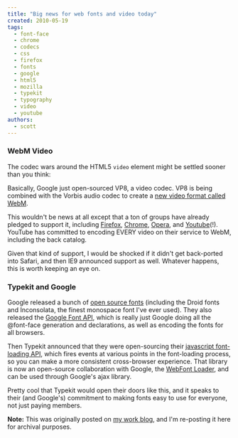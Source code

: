 ```yaml
---
title: "Big news for web fonts and video today"
created: 2010-05-19
tags: 
  - font-face
  - chrome
  - codecs
  - css
  - firefox
  - fonts
  - google
  - html5
  - mozilla
  - typekit
  - typography
  - video
  - youtube
authors: 
  - scott
---
```


### WebM Video

The codec wars around the HTML5 `video` element might be settled sooner than you think:

Basically, Google just open-sourced VP8, a video codec. VP8 is being combined with the Vorbis audio codec to create a [new video format called WebM](http://webmproject.blogspot.com/2010/05/introducing-webm-open-web-media-project.html).

This wouldn't be news at all except that a ton of groups have already pledged to support it, including [Firefox](http://blog.mozilla.com/blog/2010/05/19/open-web-open-video-and-webm/), [Chrome](http://blog.chromium.org/2010/05/webm-and-vp8-land-in-chromium.html), [Opera](http://labs.opera.com/news/2010/05/19/), and [Youtube](http://hacks.mozilla.org/2010/05/firefox-youtube-and-webm/)(!). YouTube has committed to encoding EVERY video on their service to WebM, including the back catalog.

Given that kind of support, I would be shocked if it didn't get back-ported into Safari, and then IE9 announced support as well. Whatever happens, this is worth keeping an eye on.

### Typekit and Google

Google released a bunch of [open source fonts](http://code.google.com/webfonts) (including the Droid fonts and Inconsolata, the finest monospace font I've ever used). They also released the [Google Font API](http://googlecode.blogspot.com/2010/05/introducing-google-font-api-google-font.html), which is really just Google doing all the @font-face generation and declarations, as well as encoding the fonts for all browsers.

Then Typekit announced that they were open-sourcing their [javascript font-loading API](http://blog.typekit.com/2010/05/19/typekit-and-google/), which fires events at various points in the font-loading process, so you can make a more consistent cross-browser experience. That library is now an open-source collaboration with Google, the [WebFont Loader](http://googlecode.blogspot.com/2010/05/introducing-webfont-loader-in.html), and can be used through Google's ajax library.

Pretty cool that Typekit would open their doors like this, and it speaks to their (and Google's) commitment to making fonts easy to use for everyone, not just paying members.

**Note:** This was originally posted on [my work blog](http://metaltoad.com/blog/scott), and I'm re-posting it here for archival purposes.
